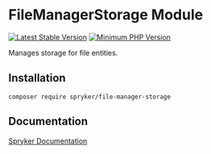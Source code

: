 # FileManagerStorage Module
[![Latest Stable Version](https://poser.pugx.org/spryker/file-manager-storage/v/stable.svg)](https://packagist.org/packages/spryker/file-manager-storage)
[![Minimum PHP Version](https://img.shields.io/badge/php-%3E%3D%207.4-8892BF.svg)](https://php.net/)

Manages storage for file entities.

## Installation

```
composer require spryker/file-manager-storage
```

## Documentation

[Spryker Documentation](https://docs.spryker.com)
